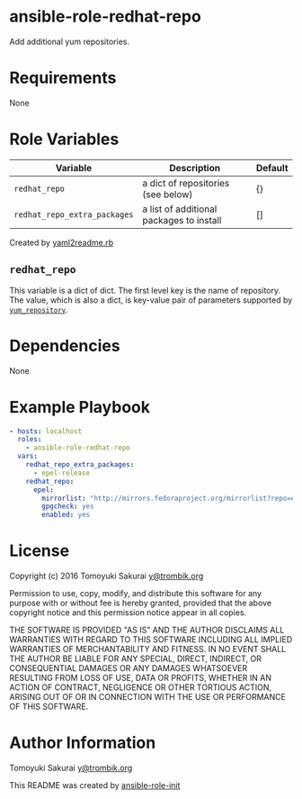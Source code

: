 # ansible-role-redhat-repo

Add additional yum repositories.

# Requirements

None

# Role Variables

| Variable | Description | Default |
|----------|-------------|---------|
| `redhat_repo` | a dict of repositories (see below) | {} |
| `redhat_repo_extra_packages` | a list of additional packages to install | [] |

Created by
[yaml2readme.rb](https://gist.github.com/trombik/b2df709657c08d845b1d3b3916e592d3)

## `redhat_repo`

This variable is a dict of dict. The first level key is the name of
repository. The value, which is also a dict, is key-value pair of
parameters supported by [`yum_repository`](http://docs.ansible.com/ansible/latest/modules/yum_repository_module.html).

# Dependencies

None

# Example Playbook

```yaml
- hosts: localhost
  roles:
    - ansible-role-redhat-repo
  vars:
    redhat_repo_extra_packages:
      - epel-release
    redhat_repo:
      epel:
        mirrorlist: "http://mirrors.fedoraproject.org/mirrorlist?repo=epel-{{ ansible_distribution_major_version }}&arch={{ ansible_architecture }}"
        gpgcheck: yes
        enabled: yes
```

# License

Copyright (c) 2016 Tomoyuki Sakurai <y@trombik.org>

Permission to use, copy, modify, and distribute this software for any
purpose with or without fee is hereby granted, provided that the above
copyright notice and this permission notice appear in all copies.

THE SOFTWARE IS PROVIDED "AS IS" AND THE AUTHOR DISCLAIMS ALL WARRANTIES
WITH REGARD TO THIS SOFTWARE INCLUDING ALL IMPLIED WARRANTIES OF
MERCHANTABILITY AND FITNESS. IN NO EVENT SHALL THE AUTHOR BE LIABLE FOR
ANY SPECIAL, DIRECT, INDIRECT, OR CONSEQUENTIAL DAMAGES OR ANY DAMAGES
WHATSOEVER RESULTING FROM LOSS OF USE, DATA OR PROFITS, WHETHER IN AN
ACTION OF CONTRACT, NEGLIGENCE OR OTHER TORTIOUS ACTION, ARISING OUT OF
OR IN CONNECTION WITH THE USE OR PERFORMANCE OF THIS SOFTWARE.

# Author Information

Tomoyuki Sakurai <y@trombik.org>

This README was created by [ansible-role-init](https://gist.github.com/trombik/d01e280f02c78618429e334d8e4995c0)
